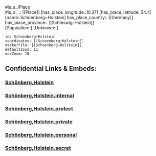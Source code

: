 ﻿---
location: [54.4,10.37] 
mapzoom: [7,12] 
mapmarker: city 
type: City
tags:
- geo/City


SpocWebEntityId: 34135
isDeleted: false
confidential: public

---
#is_a_/Place  
#is_a_ :: [[Place]] 
[has_place_longitude::10.37] 
[has_place_latitude::54.4] 
[name::Schoenberg~Holstein] 
has_place_country:: [[Germany]]  
has_place_province:: [[Schleswig-Holstein]]  
[Population::] 
[Unknown::] 


```leaflet
id: Schoenberg~Holstein
coordinates: [[Schoenberg~Holstein]] 
markerFile: [[Schoenberg~Holstein]] 
defaultZoom: 11 
maxZoom: 18
```


## Confidential Links & Embeds: 

### [Schönberg,Holstein](/_public/Earth/Continent/Europe/Europe~Central/Germany/Germany~West/Schleswig-Holstein/counties~SH/Plön/cities~Plön/Probstei/boroughs~Probstei/Schönberg,Holstein.md) 

### [Schönberg,Holstein.internal](/_internal/Earth/Continent/Europe/Europe~Central/Germany/Germany~West/Schleswig-Holstein/counties~SH/Plön/cities~Plön/Probstei/boroughs~Probstei/Schönberg,Holstein.internal.md) 

### [Schönberg,Holstein.protect](/_protect/Earth/Continent/Europe/Europe~Central/Germany/Germany~West/Schleswig-Holstein/counties~SH/Plön/cities~Plön/Probstei/boroughs~Probstei/Schönberg,Holstein.protect.md) 

### [Schönberg,Holstein.private](/_private/Earth/Continent/Europe/Europe~Central/Germany/Germany~West/Schleswig-Holstein/counties~SH/Plön/cities~Plön/Probstei/boroughs~Probstei/Schönberg,Holstein.private.md) 

### [Schönberg,Holstein.personal](/_personal/Earth/Continent/Europe/Europe~Central/Germany/Germany~West/Schleswig-Holstein/counties~SH/Plön/cities~Plön/Probstei/boroughs~Probstei/Schönberg,Holstein.personal.md) 

### [Schönberg,Holstein.secret](/_secret/Earth/Continent/Europe/Europe~Central/Germany/Germany~West/Schleswig-Holstein/counties~SH/Plön/cities~Plön/Probstei/boroughs~Probstei/Schönberg,Holstein.secret.md) 
